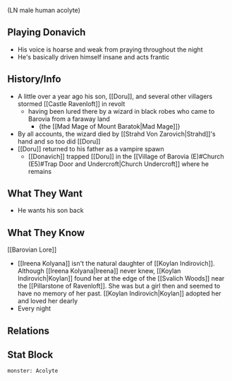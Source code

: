(LN male human acolyte)
## Playing Donavich
- His voice is hoarse and weak from praying throughout the night
- He's basically driven himself insane and acts frantic

## History/Info
- A little over a year ago his son, [[Doru]], and several other villagers stormed [[Castle Ravenloft]] in revolt
	- having been lured there by a wizard in black robes who came to Barovia from a faraway land
		- {the [[Mad Mage of Mount Baratok|Mad Mage]]}
- By all accounts, the wizard died by [[Strahd Von Zarovich|Strahd]]'s hand and so too did [[Doru]]
- [[Doru]] returned to his father as a vampire spawn
	- [[Donavich]] trapped [[Doru]] in the [[Village of Barovia (E)#Church (E5)#Trap Door and Undercroft|Church Undercroft]] where he remains

## What They Want
- He wants his son back

## What They Know
[[Barovian Lore]]
- [[Ireena Kolyana]] isn't the natural daughter of [[Koylan Indirovich]]. Although [[Ireena Kolyana|Ireena]] never knew, [[Koylan Indirovich|Koylan]] found her at the edge of the [[Svalich Woods]] near the [[Pillarstone of Ravenloft]]. She was but a girl then and seemed to have no memory of her past. [[Koylan Indirovich|Koylan]] adopted her and loved her dearly
- Every night

## Relations

## Stat Block

```statblock
monster: Acolyte
```
